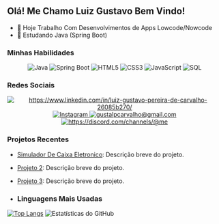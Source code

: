 ## Olá! Me Chamo Luiz Gustavo Bem Vindo!

- 🔭 Hoje Trabalho Com Desenvolvimentos de Apps Lowcode/Nowcode 
- 🌱 Estudando Java (Spring Boot)

### Minhas Habilidades

<p align="center">
  <img src="https://img.shields.io/badge/Java-ED8B00?style=for-the-badge&logo=java&logoColor=white" alt="Java">
  <img src="https://img.shields.io/badge/Spring_Boot-6DB33F?style=for-the-badge&logo=spring-boot&logoColor=white" alt="Spring Boot">
  <img src="https://img.shields.io/badge/HTML5-E34F26?style=for-the-badge&logo=html5&logoColor=white" alt="HTML5">
  <img src="https://img.shields.io/badge/CSS3-1572B6?style=for-the-badge&logo=css3&logoColor=white" alt="CSS3">
  <img src="https://img.shields.io/badge/JavaScript-F7DF1E?style=for-the-badge&logo=javascript&logoColor=black" alt="JavaScript">
  <img src="https://img.shields.io/badge/SQL-4479A1?style=for-the-badge&logo=sql&logoColor=white" alt="SQL">
</p>

### Redes Sociais

<p align="center">
  <a href="https://www.linkedin.com/in/luiz-gustavo-pereira-de-carvalho-26085b270?utm_source=share&utm_campaign=share_via&utm_content=profile&utm_medium=ios_app" target="_blank">
    <img src="https://img.shields.io/badge/LinkedIn-0077B5?style=for-the-badge&logo=linkedin&logoColor=white" alt="https://www.linkedin.com/in/luiz-gustavo-pereira-de-carvalho-26085b270/">
  </a>
  <a href="https://www.instagram.com/seu-usuario-instagram/" target="_blank">
    <img src="https://img.shields.io/badge/Instagram-E4405F?style=for-the-badge&logo=instagram&logoColor=white" alt="Instagram">
  </a>
  <a href="https://myaccount.google.com/u/1/profile?pageId=none" target="_blank">
    <img src="https://img.shields.io/badge/Gmail-D14836?style=for-the-badge&logo=gmail&logoColor=white" alt="gustalpcarvalho@gmail.com">
  </a>
  <a href="https://discord.com/users/seu-usuario-discord" target="_blank">
    <img src="https://img.shields.io/badge/Discord-7289DA?style=for-the-badge&logo=discord&logoColor=white" alt="https://discord.com/channels/@me">
  </a>
</p>

### Projetos Recentes

- [Simulador De Caixa Eletronico](link-projeto-1): Descrição breve do projeto.
- [Projeto 2](link-projeto-2): Descrição breve do projeto.
- [Projeto 3](link-projeto-3): Descrição breve do projeto.

- ### Linguagens Mais Usadas

[![Top Langs](https://github-readme-stats.vercel.app/api/top-langs/?username=6gusta&layout=compact)](https://github.com/anuraghazra/github-readme-stats)      ![Estatísticas do GitHub](https://github-readme-stats.vercel.app/api?username=6gusta&show_icons=true&count_private=true&hide=issues,contribs)






